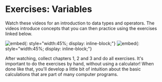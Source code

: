 # Exercises: Variables

Watch these videos for an introduction to data types and operators. The videos introduce concepts that you can then practice using the exercises linked below.

![embed](https://www.youtube.com/embed/luDPUSmTcPc){: style="width:45%; display: inline-block;"}
![embed](https://www.youtube.com/embed/f1xZf4iJDWE){: style="width:45%; display: inline-block;"}

After watching, collect chapters 1, 2 and 3 and do all exercises. It's important to do the exercises by hand, without using a calculator! When done like that, you'll develop a little bit of intuition about the basic calculations that are part of many computer programs.
